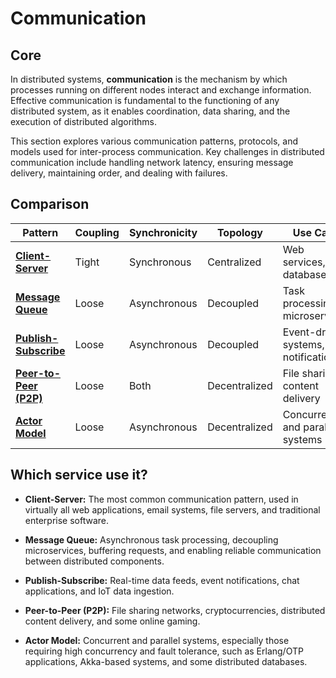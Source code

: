 # Communication

## Core

In distributed systems, **communication** is the mechanism by which processes running on different nodes interact and exchange information. Effective communication is fundamental to the functioning of any distributed system, as it enables coordination, data sharing, and the execution of distributed algorithms.

This section explores various communication patterns, protocols, and models used for inter-process communication. Key challenges in distributed communication include handling network latency, ensuring message delivery, maintaining order, and dealing with failures.

## Comparison

| Pattern | Coupling | Synchronicity | Topology | Use Case |
|---|---|---|---|---|
| **[Client-Server](./client-server)** | Tight | Synchronous | Centralized | Web services, databases |
| **[Message Queue](./message-queue)** | Loose | Asynchronous | Decoupled | Task processing, microservices |
| **[Publish-Subscribe](./pubsub)** | Loose | Asynchronous | Decoupled | Event-driven systems, notifications |
| **[Peer-to-Peer (P2P)](./p2p)** | Loose | Both | Decentralized | File sharing, content delivery |
| **[Actor Model](./actor-model)** | Loose | Asynchronous | Decentralized | Concurrent and parallel systems |

## Which service use it?



-   **Client-Server:** The most common communication pattern, used in virtually all web applications, email systems, file servers, and traditional enterprise software.

-   **Message Queue:** Asynchronous task processing, decoupling microservices, buffering requests, and enabling reliable communication between distributed components.

-   **Publish-Subscribe:** Real-time data feeds, event notifications, chat applications, and IoT data ingestion.

-   **Peer-to-Peer (P2P):** File sharing networks, cryptocurrencies, distributed content delivery, and some online gaming.

-   **Actor Model:** Concurrent and parallel systems, especially those requiring high concurrency and fault tolerance, such as Erlang/OTP applications, Akka-based systems, and some distributed databases.
